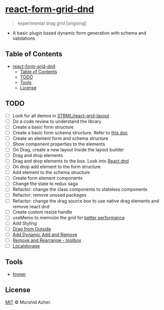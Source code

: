 # [react-form-grid-dnd](https://github.com/murshidazher/react-form-grid-dnd)

> experimental drag grid [ongoing]

- A basic plugin based dynamic form generation with schema and validations

## Table of Contents

- [react-form-grid-dnd](#react-form-grid-dnd)
  - [Table of Contents](#table-of-contents)
  - [TODO](#todo)
  - [Tools](#tools)
  - [License](#license)

## TODO

- [ ] Look for all demos in [STRML/react-grid-layout](https://github.com/STRML/react-grid-layout#demos)
- [ ] Do a code review to understand the library
- [ ] Create a basic form structure
- [ ] Create a basic form schema structure. Refer to [this doc](https://github.com/json-schema-form/json-schema-form/wiki/Documentation)
- [ ] Create an element form and schema structure
- [ ] Show component properties to the elements
- [ ] On Drag, create a new layout inside the layout builder
- [ ] Drag and drop elements
- [ ] Drag and drop elements to the box. Look into [React dnd](https://react-dnd.github.io/react-dnd/examples/other/native-files)
- [ ] On drop add element to the form structure
- [ ] Add element to the schema structure
- [ ] Create form element components
- [ ] Change the state to redux saga
- [ ] Refactor: change the class components to stateless components
- [ ] Refactor: remove unused packages
- [ ] Refactor: change the drag source box to use native drag elements and remove react dnd
- [ ] Create custom resize handle
- [ ] useMemo to memoize the grid for [better performance](https://github.com/STRML/react-grid-layout#performance)
- [ ] Add Styling
- [ ] [Drag from Outside](https://strml.github.io/react-grid-layout/examples/15-drag-from-outside.html)
- [ ] [Add Dynamic Add and Remove](https://strml.github.io/react-grid-layout/examples/6-dynamic-add-remove.html)
- [ ] [Remove and Rearrange - toolbox](https://strml.github.io/react-grid-layout/examples/14-toolbox.html)
- [ ] [Localstorage](https://strml.github.io/react-grid-layout/examples/7-localstorage.html)

## Tools

- [Immer](https://immerjs.github.io/immer/docs/update-patterns)

## License

[MIT](https://github.com/murshidazher/react-form-grid-dnd/blob/master/LICENSE) © Murshid Azher.
